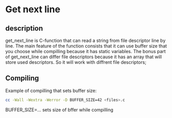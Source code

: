 # Get next line
## description
get_next_line is C-function that can read a string from file descriptor line by line.
The main feature of the function consists that it can use buffer size that you choose while compilling because it has static variables.
The bonus part of get_next_line can differ file descriptors because it has an array that will store used descriptors. So it will work with diffrent file descriptors;

## Compiling

Example of compilling that sets buffer size:

```bash
cc -Wall -Wextra -Werror -D BUFFER_SIZE=42 <files>.c
```
BUFFER_SIZE=... sets size of bffer while compilling
